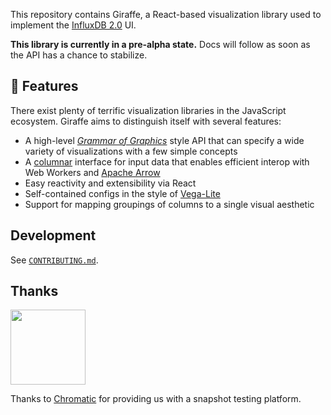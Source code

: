 This repository contains Giraffe, a React-based visualization library used to implement the [InfluxDB 2.0](https://github.com/influxdata/influxdb/) UI.

**This library is currently in a pre-alpha state.**
Docs will follow as soon as the API has a chance to stabilize.

## 🦒 Features

There exist plenty of terrific visualization libraries in the JavaScript ecosystem.
Giraffe aims to distinguish itself with several features:

- A high-level [_Grammar of Graphics_](http://vita.had.co.nz/papers/layered-grammar.pdf) style API that can specify a wide variety of visualizations with a few simple concepts
- A [columnar](https://observablehq.com/@mbostock/manipulating-flat-arrays) interface for input data that enables efficient interop with Web Workers and [Apache Arrow](https://arrow.apache.org/)
- Easy reactivity and extensibility via React
- Self-contained configs in the style of [Vega-Lite](https://vega.github.io/vega-lite/)
- Support for mapping groupings of columns to a single visual aesthetic

## Development

See [`CONTRIBUTING.md`](./CONTRIBUTING.md).

## Thanks

<a href="https://www.chromaticqa.com/">
  <img src="https://cdn-images-1.medium.com/letterbox/147/36/50/50/1*oHHjTjInDOBxIuYHDY2gFA.png?source=logoAvatar-d7276495b101---37816ec27d7a" width="120"/>
</a>

Thanks to [Chromatic](https://www.chromaticqa.com/) for providing us with a snapshot testing platform.

